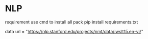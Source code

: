 # NLP

requirement
use cmd to install all pack
pip install requirements.txt

data
url = "https://nlp.stanford.edu/projects/nmt/data/iwslt15.en-vi/"
